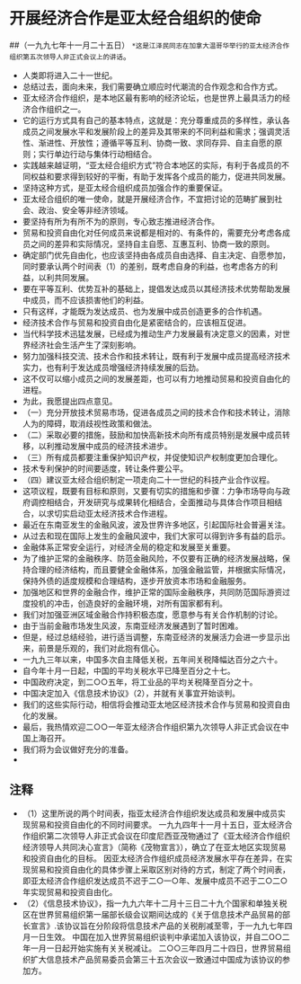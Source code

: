 # 开展经济合作是亚太经合组织的使命##（一九九七年十一月二十五日）
`*这是江泽民同志在加拿大温哥华举行的亚太经济合作组织第五次领导人非正式会议上的讲话`。-  人类即将进入二十一世纪。- 总结过去，面向未来，我们需要确立顺应时代潮流的合作观念和合作方式。- 亚太经济合作组织，是本地区最有影响的经济论坛，也是世界上最具活力的经济合作组织之一。- 它的运行方式具有自己的基本特点，这就是：充分尊重成员的多样性，承认各成员之间发展水平和发展阶段上的差异及其带来的不同利益和需求；强调灵活性、渐进性、开放性；遵循平等互利、协商一致、求同存异、自主自愿的原则；实行单边行动与集体行动相结合。- 实践越来越证明，“亚太经合组织方式”符合本地区的实际，有利于各成员的不同权益和要求得到较好的平衡，有助于发挥各个成员的能力，促进共同发展。- 坚持这种方式，是亚太经合组织成员加强合作的重要保证。- 亚太经合组织的唯一使命，就是开展经济合作，不宜把讨论的范畴扩展到社会、政治、安全等非经济领域。- 要坚持有所为有所不为的原则，专心致志推进经济合作。- 贸易和投资自由化对任何成员来说都是相对的、有条件的，需要充分考虑各成员之间的差异和实际情况，坚持自主自愿、互惠互利、协商一致的原则。- 确定部门优先自由化，也应该坚持由各成员自由选择、自主决定、自愿参加，同时要承认两个时间表（1）的差别，既考虑自身的利益，也考虑各方的利益，以利共同发展。- 要在平等互利、优势互补的基础上，提倡发达成员以其经济技术优势帮助发展中成员，而不应该损害他们的利益。- 只有这样，才能既为发达成员、也为发展中成员创造更多的合作机遇。- 经济技术合作与贸易和投资自由化是紧密结合的，应该相互促进。- 当代科学技术迅猛发展，已经成为推动生产力发展最有决定意义的因素，对世界经济社会生活产生了深刻影响。- 努力加强科技交流、技术合作和技术转让，既有利于发展中成员提高经济技术实力，也有利于发达成员增强经济持续发展的后劲。- 这不仅可以缩小成员之间的发展差距，也可以有力地推动贸易和投资自由化的进程。- 为此，我愿提出四点意见。- （一）充分开放技术贸易市场，促进各成员之间的技术合作和技术转让，消除人为的障碍，取消歧视性政策和做法。- （二）采取必要的措施，鼓励和加快高新技术向所有成员特别是发展中成员转移，以利推动发展中成员的经济技术进步。- （三）所有成员都要注重保护知识产权，并促使知识产权制度更加合理化。- 技术专利保护的时间要适度，转让条件要公平。- （四）建议亚太经合组织制定一项走向二十一世纪的科技产业合作议程。- 这项议程，既要有目标和原则，又要有切实的措施和步骤：力争市场导向与政府调控相结合，开发研究与成果转化相结合，全面推动与具体合作项目相结合，以求切实启动亚太经济技术合作进程。- 最近在东南亚发生的金融风波，波及世界许多地区，引起国际社会普遍关注。- 从过去和现在国际上发生的金融风波中，我们大家可以得到许多有益的启示。- 金融体系正常安全运行，对经济全局的稳定和发展至关重要。- 为了维护正常的金融秩序、防范金融风险，不仅要有正确的经济发展战略，保持合理的经济结构，而且要健全金融体系，加强金融监管，并根据实际情况，保持外债的适度规模和合理结构，逐步开放资本市场和金融服务。- 加强地区和世界的金融合作，维护正常的国际金融秩序，共同防范国际游资过度投机的冲击，创造良好的金融环境，对所有国家都有利。- 我们对加强亚洲区域金融合作持积极态度，愿意参与有关合作机制的讨论。- 由于当前金融市场发生风波，东南亚经济发展遇到了暂时困难。- 但是，经过总结经验，进行适当调整，东南亚经济的发展活力会进一步显示出来，前景是乐观的，我们对此抱有信心。- 一九九三年以来，中国多次自主降低关税，五年间关税降幅达百分之六十。- 自今年十月一日起，中国的平均关税水平已降至百分之十七。- 中国政府决定，到二○○五年，将工业品的平均关税降至百分之十。- 中国决定加入《信息技术协议》（2），并就有关事宜开始谈判。- 我们的这些实际行动，相信将会推动亚太地区经济技术合作与贸易和投资自由化的发展。- 最后，我热情欢迎二○○一年亚太经济合作组织第九次领导人非正式会议在中国上海召开。- 我们将为会议做好充分的准备。- ## 注释- （1）这里所说的两个时间表，指亚太经济合作组织发达成员和发展中成员实现贸易和投资自由化的不同时间要求。 一九九四年十一月十五日，亚太经济合作组织第二次领导人非正式会议在印度尼西亚茂物通过了《亚太经济合作组织经济领导人共同决心宣言》（简称《茂物宣言》），确立了在亚太地区实现贸易和投资自由化的目标。 因亚太经济合作组织成员经济发展水平存在差异，在实现贸易和投资自由化的具体步骤上采取区别对待的方式，制定了两个时间表，即亚太经济合作组织发达成员不迟于二○一○年、发展中成员不迟于二○二○年实现贸易和投资自由化。 - （2）《信息技术协议》，指一九九六年十二月十三日二十九个国家和单独关税区在世界贸易组织第一届部长级会议期间达成的《关于信息技术产品贸易的部长宣言》.该协议旨在分阶段将信息技术产品的关税削减至零，于一九九七年四月一日生效。 中国在加入世界贸易组织谈判中承诺加入该协议，并自二O○二年一月一日起开始实施有关关税减让。 二○○三年四月二十四日，世界贸易组织扩大信息技术产品贸易委员会第三十五次会议一致通过中国成为该协议的参加方。 